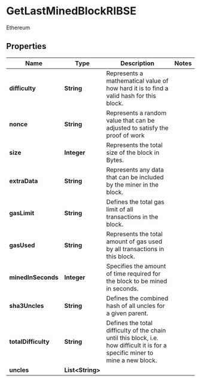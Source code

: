 

# GetLastMinedBlockRIBSE

Ethereum

## Properties

| Name | Type | Description | Notes |
|------------ | ------------- | ------------- | -------------|
|**difficulty** | **String** | Represents a mathematical value of how hard it is to find a valid hash for this block. |  |
|**nonce** | **String** | Represents a random value that can be adjusted to satisfy the proof of work |  |
|**size** | **Integer** | Represents the total size of the block in Bytes. |  |
|**extraData** | **String** | Represents any data that can be included by the miner in the block. |  |
|**gasLimit** | **String** | Defines the total gas limit of all transactions in the block. |  |
|**gasUsed** | **String** | Represents the total amount of gas used by all transactions in this block. |  |
|**minedInSeconds** | **Integer** | Specifies the amount of time required for the block to be mined in seconds. |  |
|**sha3Uncles** | **String** | Defines the combined hash of all uncles for a given parent. |  |
|**totalDifficulty** | **String** | Defines the total difficulty of the chain until this block, i.e. how difficult it is for a specific miner to mine a new block. |  |
|**uncles** | **List&lt;String&gt;** |  |  |



